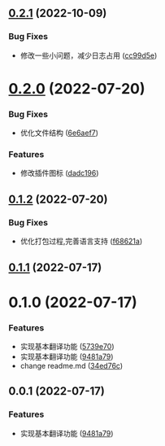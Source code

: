 ## [0.2.1](https://github.com/silver-ymz/bob-plugin-microsoft-translate/compare/v0.2.0...v0.2.1) (2022-10-09)


### Bug Fixes

* 修改一些小问题，减少日志占用 ([cc99d5e](https://github.com/silver-ymz/bob-plugin-microsoft-translate/commit/cc99d5efc37bba68fb8bcb3526780351ac0a4057))



# [0.2.0](https://github.com/silver-ymz/bob-plugin-microsoft-translate/compare/v0.1.2...v0.2.0) (2022-07-20)


### Bug Fixes

* 优化文件结构 ([6e6aef7](https://github.com/silver-ymz/bob-plugin-microsoft-translate/commit/6e6aef794ff94d8cd58379a8d50b741a250c69b8))


### Features

* 修改插件图标 ([dadc196](https://github.com/silver-ymz/bob-plugin-microsoft-translate/commit/dadc196f119ef9cc837ee72144e7a09f52dd709f))



## [0.1.2](https://github.com/silver-ymz/bob-plugin-microsoft-translate/compare/v0.1.1...v0.1.2) (2022-07-20)


### Bug Fixes

* 优化打包过程,完善语言支持 ([f68621a](https://github.com/silver-ymz/bob-plugin-microsoft-translate/commit/f68621a63c9c51771f6178f9a1c58bc281467e8b))



## [0.1.1](https://github.com/silver-ymz/bob-plugin-microsoft-translate/compare/v0.1.0...v0.1.1) (2022-07-17)



# 0.1.0 (2022-07-17)


### Features

* 实现基本翻译功能 ([5739e70](https://github.com/silver-ymz/bob-plugin-microsoft-translate/commit/5739e70077be17b19b72ea6b5812b9d076fdd802))
* 实现基本翻译功能 ([9481a79](https://github.com/silver-ymz/bob-plugin-microsoft-translate/commit/9481a79670612c02e9c4a362d66863f01ba137e9))
* change readme.md ([34ed76c](https://github.com/silver-ymz/bob-plugin-microsoft-translate/commit/34ed76ccd844141097a352cc246ae087643e9793))



## 0.0.1 (2022-07-17)


### Features

* 实现基本翻译功能 ([9481a79](https://github.com/silver-ymz/bob-plugin-microsoft-translate/commit/9481a79670612c02e9c4a362d66863f01ba137e9))
